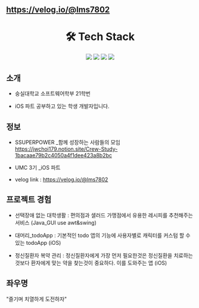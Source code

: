 ## https://velog.io/@lms7802
<div align=center><h1>🛠 Tech Stack </h1></div>
<div align=center>
  <img src="https://img.shields.io/badge/Swift-F05138?style=for-the-badge&logo=Swift&logoColor=white">
  <img src="https://img.shields.io/badge/github-181717?style=for-the-badge&logo=github&logoColor=white">
  <img src="https://img.shields.io/badge/git-F05032?style=for-the-badge&logo=git&logoColor=white">
  <img src="https://img.shields.io/badge/firebase-FFCA28?style=for-the-badge&logo=firebase&logoColor=white">
  <br>
</div>

## 소개
* 숭실대학교 소프트웨어학부 21학번

* iOS 파트 공부하고 있는 학생 개발자입니다.
 
## 정보
* SSUPERPOWER _함께 성장하는 사람들의 모임 https://jwchoi179.notion.site/Crew-Study-1bacaae79b2c4050a4f1dee423a8b2bc
 
* UMC 3기 _iOS 파트
 
* velog link : https://velog.io/@lms7802
## 프로젝트 경험
* 선택장애 없는 대학생활 : 편의점과 샐러드 가맹점에서 유용한 레시피를 추천해주는 서비스 (Java_GUI use awt&swing)

* 대머리_todoApp : 기본적인 todo 앱의 기능에 사용자별로 캐릭터를 커스텀 할 수 있는 todoApp (iOS)

* 정신질환자 복약 관리 : 정신질환자에게 가장 먼저 필요한것은 정신질환을 치료하는 것보다 환자에게 맞는 약을 찾는것이 중요하다. 이를 도와주는 앱 (iOS)

## 좌우명
"즐기며 치열하게 도전하자" 
